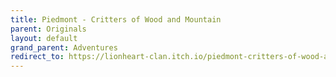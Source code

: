 ```yaml
---
title: Piedmont - Critters of Wood and Mountain
parent: Originals
layout: default
grand_parent: Adventures
redirect_to: https://lionheart-clan.itch.io/piedmont-critters-of-wood-and-mountain
---
```

